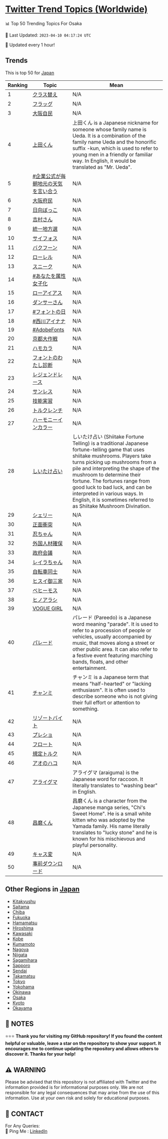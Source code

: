 [Twitter Trend Topics (Worldwide)](https://github.com/ErcinDedeoglu/Twitter-Trend-Topics)
==========


📊 Top 50 Trending Topics For Osaka

📆 Last Updated: `2023-04-10 04:17:24 UTC`

🔧 Updated every 1 hour!


## Trends

This is top 50 for [Japan](</Japan>)

| Ranking | Topic | Mean |
| ------- | ------------ | ------------ |
| 1 | [クラス替え](http://twitter.com/search?q=%e3%82%af%e3%83%a9%e3%82%b9%e6%9b%bf%e3%81%88) | N/A |
| 2 | [フラッグ](http://twitter.com/search?q=%e3%83%95%e3%83%a9%e3%83%83%e3%82%b0) | N/A |
| 3 | [大阪自民](http://twitter.com/search?q=%e5%a4%a7%e9%98%aa%e8%87%aa%e6%b0%91) | N/A |
| 4 | [上田くん](http://twitter.com/search?q=%e4%b8%8a%e7%94%b0%e3%81%8f%e3%82%93) | 上田くん is a Japanese nickname for someone whose family name is Ueda. It is a combination of the family name Ueda and the honorific suffix -kun, which is used to refer to young men in a friendly or familiar way. In English, it would be translated as "Mr. Ueda". |
| 5 | [#企業公式が毎朝地元の天気を言い合う](http://twitter.com/search?q=%23%e4%bc%81%e6%a5%ad%e5%85%ac%e5%bc%8f%e3%81%8c%e6%af%8e%e6%9c%9d%e5%9c%b0%e5%85%83%e3%81%ae%e5%a4%a9%e6%b0%97%e3%82%92%e8%a8%80%e3%81%84%e5%90%88%e3%81%86) | N/A |
| 6 | [大阪府民](http://twitter.com/search?q=%e5%a4%a7%e9%98%aa%e5%ba%9c%e6%b0%91) | N/A |
| 7 | [日向ぼっこ](http://twitter.com/search?q=%e6%97%a5%e5%90%91%e3%81%bc%e3%81%a3%e3%81%93) | N/A |
| 8 | [吉村さん](http://twitter.com/search?q=%e5%90%89%e6%9d%91%e3%81%95%e3%82%93) | N/A |
| 9 | [統一地方選](http://twitter.com/search?q=%e7%b5%b1%e4%b8%80%e5%9c%b0%e6%96%b9%e9%81%b8) | N/A |
| 10 | [サイフォス](http://twitter.com/search?q=%e3%82%b5%e3%82%a4%e3%83%95%e3%82%a9%e3%82%b9) | N/A |
| 11 | [バクフーン](http://twitter.com/search?q=%e3%83%90%e3%82%af%e3%83%95%e3%83%bc%e3%83%b3) | N/A |
| 12 | [ローレル](http://twitter.com/search?q=%e3%83%ad%e3%83%bc%e3%83%ac%e3%83%ab) | N/A |
| 13 | [スニーク](http://twitter.com/search?q=%e3%82%b9%e3%83%8b%e3%83%bc%e3%82%af) | N/A |
| 14 | [#あなたを属性女子化](http://twitter.com/search?q=%23%e3%81%82%e3%81%aa%e3%81%9f%e3%82%92%e5%b1%9e%e6%80%a7%e5%a5%b3%e5%ad%90%e5%8c%96) | N/A |
| 15 | [ローアイアス](http://twitter.com/search?q=%e3%83%ad%e3%83%bc%e3%82%a2%e3%82%a4%e3%82%a2%e3%82%b9) | N/A |
| 16 | [ダンサーさん](http://twitter.com/search?q=%e3%83%80%e3%83%b3%e3%82%b5%e3%83%bc%e3%81%95%e3%82%93) | N/A |
| 17 | [#フォントの日](http://twitter.com/search?q=%23%e3%83%95%e3%82%a9%e3%83%b3%e3%83%88%e3%81%ae%e6%97%a5) | N/A |
| 18 | [#西川アイナナ](http://twitter.com/search?q=%23%e8%a5%bf%e5%b7%9d%e3%82%a2%e3%82%a4%e3%83%8a%e3%83%8a) | N/A |
| 19 | [#AdobeFonts](http://twitter.com/search?q=%23AdobeFonts) | N/A |
| 20 | [京都大作戦](http://twitter.com/search?q=%e4%ba%ac%e9%83%bd%e5%a4%a7%e4%bd%9c%e6%88%a6) | N/A |
| 21 | [ハモカラ](http://twitter.com/search?q=%e3%83%8f%e3%83%a2%e3%82%ab%e3%83%a9) | N/A |
| 22 | [フォントのわたし診断](http://twitter.com/search?q=%e3%83%95%e3%82%a9%e3%83%b3%e3%83%88%e3%81%ae%e3%82%8f%e3%81%9f%e3%81%97%e8%a8%ba%e6%96%ad) | N/A |
| 23 | [レジェンドレース](http://twitter.com/search?q=%e3%83%ac%e3%82%b8%e3%82%a7%e3%83%b3%e3%83%89%e3%83%ac%e3%83%bc%e3%82%b9) | N/A |
| 24 | [サンレス](http://twitter.com/search?q=%e3%82%b5%e3%83%b3%e3%83%ac%e3%82%b9) | N/A |
| 25 | [技能実習](http://twitter.com/search?q=%e6%8a%80%e8%83%bd%e5%ae%9f%e7%bf%92) | N/A |
| 26 | [トルクレンチ](http://twitter.com/search?q=%e3%83%88%e3%83%ab%e3%82%af%e3%83%ac%e3%83%b3%e3%83%81) | N/A |
| 27 | [ハーモニーインカラー](http://twitter.com/search?q=%e3%83%8f%e3%83%bc%e3%83%a2%e3%83%8b%e3%83%bc%e3%82%a4%e3%83%b3%e3%82%ab%e3%83%a9%e3%83%bc) | N/A |
| 28 | [しいたけ占い](http://twitter.com/search?q=%e3%81%97%e3%81%84%e3%81%9f%e3%81%91%e5%8d%a0%e3%81%84) | しいたけ占い (Shiitake Fortune Telling) is a traditional Japanese fortune-telling game that uses shiitake mushrooms. Players take turns picking up mushrooms from a pile and interpreting the shape of the mushroom to determine their fortune. The fortunes range from good luck to bad luck, and can be interpreted in various ways. In English, it is sometimes referred to as Shiitake Mushroom Divination. |
| 29 | [シェリー](http://twitter.com/search?q=%e3%82%b7%e3%82%a7%e3%83%aa%e3%83%bc) | N/A |
| 30 | [正面衝突](http://twitter.com/search?q=%e6%ad%a3%e9%9d%a2%e8%a1%9d%e7%aa%81) | N/A |
| 31 | [忍ちゃん](http://twitter.com/search?q=%e5%bf%8d%e3%81%a1%e3%82%83%e3%82%93) | N/A |
| 32 | [外国人材確保](http://twitter.com/search?q=%e5%a4%96%e5%9b%bd%e4%ba%ba%e6%9d%90%e7%a2%ba%e4%bf%9d) | N/A |
| 33 | [政府会議](http://twitter.com/search?q=%e6%94%bf%e5%ba%9c%e4%bc%9a%e8%ad%b0) | N/A |
| 34 | [レイラちゃん](http://twitter.com/search?q=%e3%83%ac%e3%82%a4%e3%83%a9%e3%81%a1%e3%82%83%e3%82%93) | N/A |
| 35 | [自転車同士](http://twitter.com/search?q=%e8%87%aa%e8%bb%a2%e8%bb%8a%e5%90%8c%e5%a3%ab) | N/A |
| 36 | [ヒスイ御三家](http://twitter.com/search?q=%e3%83%92%e3%82%b9%e3%82%a4%e5%be%a1%e4%b8%89%e5%ae%b6) | N/A |
| 37 | [ベヒーモス](http://twitter.com/search?q=%e3%83%99%e3%83%92%e3%83%bc%e3%83%a2%e3%82%b9) | N/A |
| 38 | [ヒノアラシ](http://twitter.com/search?q=%e3%83%92%e3%83%8e%e3%82%a2%e3%83%a9%e3%82%b7) | N/A |
| 39 | [VOGUE GIRL](http://twitter.com/search?q=VOGUE+GIRL) | N/A |
| 40 | [パレード](http://twitter.com/search?q=%e3%83%91%e3%83%ac%e3%83%bc%e3%83%89) | パレード (Pareedo) is a Japanese word meaning "parade". It is used to refer to a procession of people or vehicles, usually accompanied by music, that moves along a street or other public area. It can also refer to a festive event featuring marching bands, floats, and other entertainment. |
| 41 | [チャンミ](http://twitter.com/search?q=%e3%83%81%e3%83%a3%e3%83%b3%e3%83%9f) | チャンミ is a Japanese term that means "half-hearted" or "lacking enthusiasm". It is often used to describe someone who is not giving their full effort or attention to something. |
| 42 | [リゾートバイト](http://twitter.com/search?q=%e3%83%aa%e3%82%be%e3%83%bc%e3%83%88%e3%83%90%e3%82%a4%e3%83%88) | N/A |
| 43 | [プレショ](http://twitter.com/search?q=%e3%83%97%e3%83%ac%e3%82%b7%e3%83%a7) | N/A |
| 44 | [フロート](http://twitter.com/search?q=%e3%83%95%e3%83%ad%e3%83%bc%e3%83%88) | N/A |
| 45 | [規定トルク](http://twitter.com/search?q=%e8%a6%8f%e5%ae%9a%e3%83%88%e3%83%ab%e3%82%af) | N/A |
| 46 | [アオのハコ](http://twitter.com/search?q=%e3%82%a2%e3%82%aa%e3%81%ae%e3%83%8f%e3%82%b3) | N/A |
| 47 | [アライグマ](http://twitter.com/search?q=%e3%82%a2%e3%83%a9%e3%82%a4%e3%82%b0%e3%83%9e) | アライグマ (araiguma) is the Japanese word for raccoon. It literally translates to "washing bear" in English. |
| 48 | [昌磨くん](http://twitter.com/search?q=%e6%98%8c%e7%a3%a8%e3%81%8f%e3%82%93) | 昌磨くん is a character from the Japanese manga series, "Chi's Sweet Home". He is a small white kitten who was adopted by the Yamada family. His name literally translates to "lucky stone" and he is known for his mischievous and playful personality. |
| 49 | [キャス変](http://twitter.com/search?q=%e3%82%ad%e3%83%a3%e3%82%b9%e5%a4%89) | N/A |
| 50 | [事前ダウンロード](http://twitter.com/search?q=%e4%ba%8b%e5%89%8d%e3%83%80%e3%82%a6%e3%83%b3%e3%83%ad%e3%83%bc%e3%83%89) | N/A |



## Other Regions in [Japan](</Japan>)

* [Kitakyushu](</Japan/Kitakyushu.md>)
* [Saitama](</Japan/Saitama.md>)
* [Chiba](</Japan/Chiba.md>)
* [Fukuoka](</Japan/Fukuoka.md>)
* [Hamamatsu](</Japan/Hamamatsu.md>)
* [Hiroshima](</Japan/Hiroshima.md>)
* [Kawasaki](</Japan/Kawasaki.md>)
* [Kobe](</Japan/Kobe.md>)
* [Kumamoto](</Japan/Kumamoto.md>)
* [Nagoya](</Japan/Nagoya.md>)
* [Niigata](</Japan/Niigata.md>)
* [Sagamihara](</Japan/Sagamihara.md>)
* [Sapporo](</Japan/Sapporo.md>)
* [Sendai](</Japan/Sendai.md>)
* [Takamatsu](</Japan/Takamatsu.md>)
* [Tokyo](</Japan/Tokyo.md>)
* [Yokohama](</Japan/Yokohama.md>)
* [Okinawa](</Japan/Okinawa.md>)
* [Osaka](</Japan/Osaka.md>)
* [Kyoto](</Japan/Kyoto.md>)
* [Okayama](</Japan/Okayama.md>)



## 📝 NOTES

⭐⭐⭐ **Thank you for visiting my GitHub repository! If you found the content helpful or valuable, leave a star on the repository to show your support. It encourages me to continue updating the repository and allows others to discover it. Thanks for your help!**


## ⚠️ WARNING

Please be advised that this repository is not affiliated with Twitter and the information provided is for informational purposes only. We are not responsible for any legal consequences that may arise from the use of this information. Use at your own risk and solely for educational purposes.


## 📨 CONTACT

 For Any Queries:  
            🏓 Ping Me : [LinkedIn](https://www.linkedin.com/in/ercindedeoglu/)
